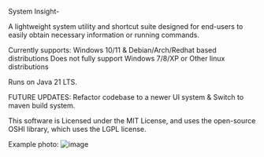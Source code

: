 System Insight-

A lightweight system utility and shortcut suite designed for end-users to easily obtain necessary information or running commands.

Currently supports: Windows 10/11 & Debian/Arch/Redhat based distributions
Does not fully support Windows 7/8/XP or Other linux distributions


Runs on Java 21 LTS. 

FUTURE UPDATES:
Refactor codebase to a newer UI system &
Switch to maven build system.

This software is Licensed under the MIT License, and uses the open-source OSHI library, which uses the LGPL license.

Example photo:
![image](https://github.com/user-attachments/assets/76e5d831-bcd4-4404-9342-838c33b8c9e9)
